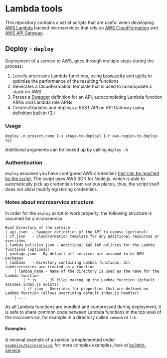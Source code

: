 # Lambda tools

This repository contains a set of scripts that are useful when developing [AWS Lambda](https://aws.amazon.com/lambda/) backed microservices that rely on [AWS CloudFormation](https://aws.amazon.com/cloudformation/) and [AWS API Gateway](https://aws.amazon.com/api-gateway/).

## Deploy - `deploy`

Deployment of a service to AWS, goes through multiple steps during the process:
1. Locally processes Lambda functions, using [browserify](http://browserify.org) and [uglify](https://github.com/mishoo/UglifyJS) to optimise the performance of the resulting functions
2. Generates a CloudFormation template that is used to raise/update a stack on AWS
3. Parses a [Swagger](http://swagger.io) definition for an API, autocompleting Lambda function ARNs and Lambda role ARNs
4. Creates/Updates and deploys a REST API on API Gateway using definition built in (3.)

### Usage

```
deploy -n project-name [-s stage-to-deploy] [-r aws-region-to-deploy-to]
```

Additional arguments can be looked up by calling `deploy -h`

### Authentication

`deploy` assumes you have configured AWS credentials [that can be reached by the script](http://docs.aws.amazon.com/AWSJavaScriptSDK/guide/node-configuring.html#Setting_AWS_Credentials). The script uses AWS SDK for Node.js, which is able to automatically pick up credentials from various places, thus, the script itself does not allow modifying/storing credentials.

### Notes about microservice structure

In order for the `deploy` script to work properly, the following structure is assumed for a microservice

```
Root Directory of the service
| api.json  - Swagger definition of the API to expose (optional)
| cf.json   - CloudFormation template for any additional resources or overrides
| lambda_policies.json - Additional AWS IAM policies for the Lambda functions (optional)
| package.json - By default all services are assumed to be NPM packages
| lambdas   - Directory containing Lambda functions, all subdirectories are treated as a function
    | lambda_name - Name of the directory is used as the name for the Lambda function
        | *.js    - JS files making up the Lambda function (default assumes index.js exists)
        | cf.json - Overrides for properties that are defined on Lambda function (allows overriding default index.js handler)
    | ...
```

As all Lambda functions are bundled and compressed during deployment, it is safe to share common code between Lambda functions in the top level of the microservice, for example in a directory called `common` or `lib`.

#### Examples

A minimal example of a service is implemented under [`examples/microservice`](examples/microservice), for more complex examples, look at [bulletin-service](https://github.com/testlio/bulletin-service).
